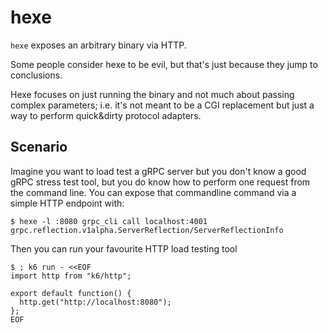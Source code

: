 # hexe

`hexe` exposes an arbitrary binary via HTTP.

Some people consider hexe to be evil, but that's just because they jump to conclusions.

Hexe focuses on just running the binary and not much about passing
complex parameters; i.e. it's not meant to be a CGI replacement but
just a way to perform quick&dirty protocol adapters.


## Scenario

Imagine you want to load test a gRPC server but you don't know a good
gRPC stress test tool, but you do know how to perform one request from the
command line. You can expose that commandline command via a simple HTTP endpoint with:

```
$ hexe -l :8080 grpc_cli call localhost:4001 grpc.reflection.v1alpha.ServerReflection/ServerReflectionInfo
```

Then you can run your favourite HTTP load testing tool

```
$ ; k6 run - <<EOF
import http from "k6/http";

export default function() {
  http.get("http://localhost:8080");
};
EOF
```